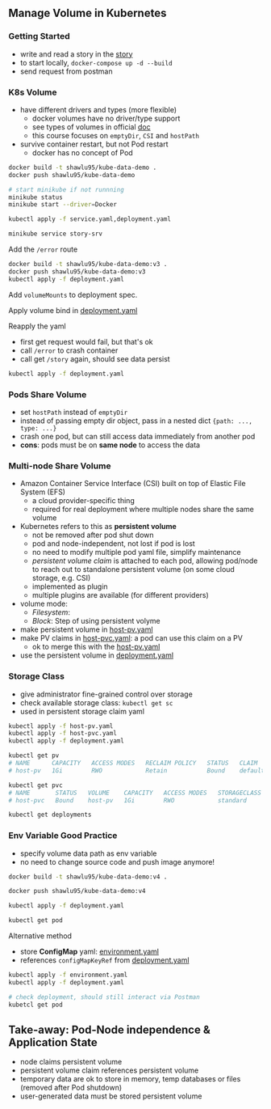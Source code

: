 ## Manage Volume in Kubernetes

### Getting Started

- write and read a story in the [story](./story/)
- to start locally, `docker-compose up -d --build`
- send request from postman

### K8s Volume

- have different drivers and types (more flexible)
  - docker volumes have no driver/type support
  - see types of volumes in official [doc](https://kubernetes.io/docs/concepts/storage/volumes/)
  - this course focuses on `emptyDir`, `CSI` and `hostPath`
- survive container restart, but not Pod restart
  - docker has no concept of Pod

```bash
docker build -t shawlu95/kube-data-demo .
docker push shawlu95/kube-data-demo

# start minikube if not runnning
minikube status
minikube start --driver=Docker

kubectl apply -f service.yaml,deployment.yaml

minikube service story-srv
```

Add the `/error` route

```bash
docker build -t shawlu95/kube-data-demo:v3 .
docker push shawlu95/kube-data-demo:v3
kubectl apply -f deployment.yaml
```

Add `volumeMounts` to deployment spec.

Apply volume bind in [deployment.yaml](./deployment.yaml)

Reapply the yaml

- first get request would fail, but that's ok
- call `/error` to crash container
- call get `/story` again, should see data persist

```bash
kubectl apply -f deployment.yaml
```

### Pods Share Volume

- set `hostPath` instead of `emptyDir`
- instead of passing empty dir object, pass in a nested dict `{path: ..., type: ...}`
- crash one pod, but can still access data immediately from another pod
- **cons**: pods must be on **same node** to access the data

### Multi-node Share Volume

- Amazon Container Service Interface (CSI) built on top of Elastic File System (EFS)
  - a cloud provider-specific thing
  - required for real deployment where multiple nodes share the same volume
- Kubernetes refers to this as **persistent volume**
  - not be removed after pod shut down
  - pod and node-independent, not lost if pod is lost
  - no need to modify multiple pod yaml file, simplify maintenance
  - _persistent volume claim_ is attached to each pod, allowing pod/node to reach out to standalone persistent volume (on some cloud storage, e.g. CSI)
  - implemented as plugin
  - multiple plugins are available (for different providers)
- volume mode:
  - _Filesystem_:
  - _Block_:
    Step of using persistent volyme
- make persistent volume in [host-pv.yaml](./host-pv.yaml)
- make PV claims in [host-pvc.yaml](./host-pvc.yaml): a pod can use this claim on a PV
  - ok to merge this with the [host-pv.yaml](./host-pv.yaml)
- use the persistent volume in [deployment.yaml](./deployment.yaml)

### Storage Class

- give administrator fine-grained control over storage
- check available storage class: `kubectl get sc`
- used in persistent storage claim yaml

```bash
kubectl apply -f host-pv.yaml
kubectl apply -f host-pvc.yaml
kubectl apply -f deployment.yaml

kubectl get pv
# NAME      CAPACITY   ACCESS MODES   RECLAIM POLICY   STATUS   CLAIM              STORAGECLASS   REASON   AGE
# host-pv   1Gi        RWO            Retain           Bound    default/host-pvc                           3m51s

kubectl get pvc
# NAME       STATUS   VOLUME    CAPACITY   ACCESS MODES   STORAGECLASS   AGE
# host-pvc   Bound    host-pv   1Gi        RWO            standard       2m56

kubectl get deployments
```

### Env Variable Good Practice

- specify volume data path as env variable
- no need to change source code and push image anymore!

```bash
docker build -t shawlu95/kube-data-demo:v4 .

docker push shawlu95/kube-data-demo:v4

kubectl apply -f deployment.yaml

kubectl get pod
```

Alternative method

- store **ConfigMap** yaml: [environment.yaml](./environment.yaml)
- references `configMapKeyRef` from [deployment.yaml](./deployment.yaml)

```bash
kubectl apply -f environment.yaml
kubectl apply -f deployment.yaml

# check deployment, should still interact via Postman
kubetcl get pod
```

## Take-away: Pod-Node independence & Application State

- node claims persistent volume
- persistent volume claim references persistent volume
- temporary data are ok to store in memory, temp databases or files (removed after Pod shutdown)
- user-generated data must be stored persistent volume
